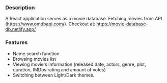 ### Description
A React application serves as a movie database. Fetching movies from API (https://www.omdbapi.com/).
Checkout at: https://movie-database-db.netlify.app/

### Features
* Name search function
* Browsing movies list 
* Viewing movie's information (released date, actors, genre, plot, duration, IMDbs rating and amount of votes)
* Switching between Light/Dark themes. 
